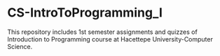 # CS-IntroToProgramming_I

This repository includes 1st semester assignments and quizzes of Introduction to Programming course at Hacettepe University-Computer Science. 
